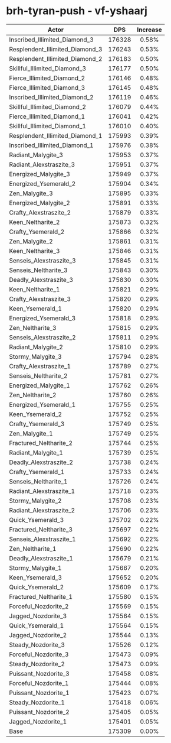 # brh-tyran-push - vf-yshaarj
| Actor | DPS | Increase |
|---|:---:|:---:|
|Inscribed_Illimited_Diamond_3|176328|0.58%|
|Resplendent_Illimited_Diamond_3|176243|0.53%|
|Resplendent_Illimited_Diamond_2|176183|0.50%|
|Skillful_Illimited_Diamond_3|176177|0.50%|
|Fierce_Illimited_Diamond_2|176146|0.48%|
|Fierce_Illimited_Diamond_3|176145|0.48%|
|Inscribed_Illimited_Diamond_2|176119|0.46%|
|Skillful_Illimited_Diamond_2|176079|0.44%|
|Fierce_Illimited_Diamond_1|176041|0.42%|
|Skillful_Illimited_Diamond_1|176010|0.40%|
|Resplendent_Illimited_Diamond_1|175993|0.39%|
|Inscribed_Illimited_Diamond_1|175976|0.38%|
|Radiant_Malygite_3|175953|0.37%|
|Radiant_Alexstraszite_3|175951|0.37%|
|Energized_Malygite_3|175949|0.37%|
|Energized_Ysemerald_2|175904|0.34%|
|Zen_Malygite_3|175895|0.33%|
|Energized_Malygite_2|175891|0.33%|
|Crafty_Alexstraszite_2|175879|0.33%|
|Keen_Neltharite_2|175873|0.32%|
|Crafty_Ysemerald_2|175866|0.32%|
|Zen_Malygite_2|175861|0.31%|
|Keen_Neltharite_3|175846|0.31%|
|Senseis_Alexstraszite_3|175845|0.31%|
|Senseis_Neltharite_3|175843|0.30%|
|Deadly_Alexstraszite_3|175830|0.30%|
|Keen_Neltharite_1|175821|0.29%|
|Crafty_Alexstraszite_3|175820|0.29%|
|Keen_Ysemerald_1|175820|0.29%|
|Energized_Ysemerald_3|175818|0.29%|
|Zen_Neltharite_3|175815|0.29%|
|Senseis_Alexstraszite_2|175811|0.29%|
|Radiant_Malygite_2|175810|0.29%|
|Stormy_Malygite_3|175794|0.28%|
|Crafty_Alexstraszite_1|175789|0.27%|
|Senseis_Neltharite_2|175781|0.27%|
|Energized_Malygite_1|175762|0.26%|
|Zen_Neltharite_2|175760|0.26%|
|Energized_Ysemerald_1|175755|0.25%|
|Keen_Ysemerald_2|175752|0.25%|
|Crafty_Ysemerald_3|175749|0.25%|
|Zen_Malygite_1|175749|0.25%|
|Fractured_Neltharite_2|175744|0.25%|
|Radiant_Malygite_1|175739|0.25%|
|Deadly_Alexstraszite_2|175738|0.24%|
|Crafty_Ysemerald_1|175733|0.24%|
|Senseis_Neltharite_1|175726|0.24%|
|Radiant_Alexstraszite_1|175718|0.23%|
|Stormy_Malygite_2|175708|0.23%|
|Radiant_Alexstraszite_2|175706|0.23%|
|Quick_Ysemerald_3|175702|0.22%|
|Fractured_Neltharite_3|175697|0.22%|
|Senseis_Alexstraszite_1|175692|0.22%|
|Zen_Neltharite_1|175690|0.22%|
|Deadly_Alexstraszite_1|175679|0.21%|
|Stormy_Malygite_1|175667|0.20%|
|Keen_Ysemerald_3|175652|0.20%|
|Quick_Ysemerald_2|175609|0.17%|
|Fractured_Neltharite_1|175580|0.15%|
|Forceful_Nozdorite_2|175569|0.15%|
|Jagged_Nozdorite_3|175564|0.15%|
|Quick_Ysemerald_1|175564|0.15%|
|Jagged_Nozdorite_2|175544|0.13%|
|Steady_Nozdorite_3|175526|0.12%|
|Forceful_Nozdorite_3|175473|0.09%|
|Steady_Nozdorite_2|175473|0.09%|
|Puissant_Nozdorite_3|175458|0.08%|
|Forceful_Nozdorite_1|175444|0.08%|
|Puissant_Nozdorite_1|175423|0.07%|
|Steady_Nozdorite_1|175418|0.06%|
|Puissant_Nozdorite_2|175405|0.05%|
|Jagged_Nozdorite_1|175401|0.05%|
|Base|175309|0.00%|
